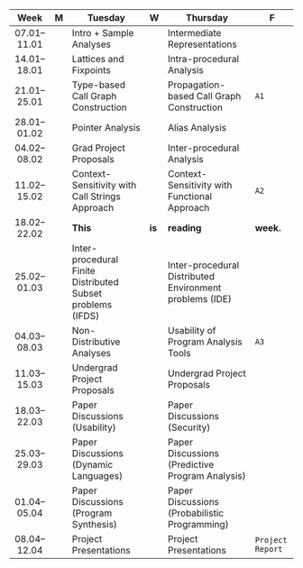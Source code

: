 | Week | M | Tuesday | W | Thursday | F |
| :---: | --- | --- | --- | --- | --- |
| 07.01–11.01 | | Intro + Sample Analyses | | Intermediate Representations | | 
| 14.01–18.01 | | Lattices and Fixpoints | | Intra-procedural Analysis | | 
| 21.01–25.01 | | Type-based Call Graph Construction |  | Propagation-based Call Graph Construction | `A1` | 
| 28.01–01.02 | | Pointer Analysis | | Alias Analysis | | 
| 04.02–08.02 | | Grad Project Proposals |  | Inter-procedural Analysis |  | 
| 11.02–15.02 | | Context-Sensitivity with Call Strings Approach | | Context-Sensitivity with Functional Approach | `A2` | 
| 18.02–22.02 | | **This** | **is** | **reading** | **week.** | 
| 25.02–01.03 | | Inter-procedural Finite Distributed Subset problems (IFDS) | | Inter-procedural Distributed Environment problems (IDE) | | 
| 04.03–08.03 | | Non-Distributive Analyses | | Usability of Program Analysis Tools |  `A3` | 
| 11.03–15.03 | | Undergrad Project Proposals | | Undergrad Project Proposals | | 
| 18.03–22.03 | | Paper Discussions (Usability) |  | Paper Discussions (Security) | | 
| 25.03–29.03 | | Paper Discussions (Dynamic Languages) | | Paper Discussions (Predictive Program Analysis) | | 
| 01.04–05.04 | | Paper Discussions (Program Synthesis) | | Paper Discussions (Probabilistic Programming) | | 
| 08.04–12.04 | | Project Presentations | | Project Presentations | `Project Report` | 
